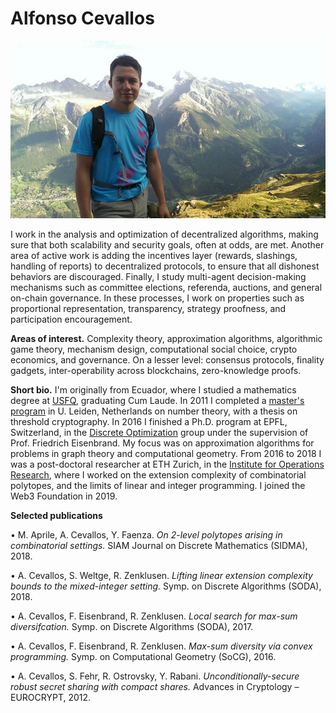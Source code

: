 # Alfonso Cevallos

![](Alfonso.jpg)

I work in the analysis and optimization of decentralized algorithms, making sure that both scalability and security goals, often at odds, are met. Another area of active work is adding the incentives layer (rewards, slashings, handling of reports) to decentralized protocols, to ensure that all dishonest behaviors are discouraged. Finally, I study multi-agent decision-making mechanisms such as committee elections, referenda, auctions, and general on-chain governance. In these processes, I work on properties such as proportional representation, transparency, strategy proofness, and participation encouragement.

**Areas of interest.** Complexity theory, approximation algorithms, algorithmic game theory, mechanism design, computational social choice, crypto economics, and governance. On a lesser level: consensus protocols, finality gadgets, inter-operability across blockchains, zero-knowledge proofs.

**Short bio.** I'm originally from Ecuador, where I studied a mathematics degree at [USFQ](https://en.wikipedia.org/wiki/Universidad_San_Francisco_de_Quito), graduating Cum Laude. In 2011 I completed a [master's program](http://algant.eu/index.php) in U. Leiden, Netherlands on number theory, with a thesis on threshold cryptography. In 2016 I finished a Ph.D. program at EPFL, Switzerland, in the [Discrete Optimization](https://www.epfl.ch/labs/disopt/) group under the supervision of Prof. Friedrich Eisenbrand. My focus was on approximation algorithms for problems in graph theory and computational geometry. From 2016 to 2018 I was a post-doctoral researcher at ETH Zurich, in the [Institute for Operations Research](https://math.ethz.ch/ifor/), where I worked on the extension complexity of combinatorial polytopes, and the limits of linear and integer programming. I joined the Web3 Foundation in 2019.

**Selected publications**

• M. Aprile, A. Cevallos, Y. Faenza. *On 2-level polytopes arising in combinatorial settings.* SIAM Journal on Discrete Mathematics (SIDMA), 2018.

• A. Cevallos, S. Weltge, R. Zenklusen. *Lifting linear extension complexity bounds to the mixed-integer setting.* Symp. on Discrete Algorithms (SODA), 2018.

• A. Cevallos, F. Eisenbrand, R. Zenklusen. *Local search for max-sum diversifcation.* Symp. on Discrete Algorithms (SODA), 2017.

• A. Cevallos, F. Eisenbrand, R. Zenklusen. *Max-sum diversity via convex programming.* Symp. on Computational Geometry (SoCG), 2016.

• A. Cevallos, S. Fehr, R. Ostrovsky, Y. Rabani. *Unconditionally-secure robust secret sharing with compact shares.* Advances in Cryptology – EUROCRYPT, 2012.
